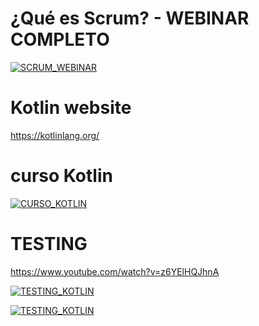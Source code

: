 

# ¿Qué es Scrum? - WEBINAR COMPLETO
[![SCRUM_WEBINAR](https://img.youtube.com/vi/WZ8U_NHVdhI/0.jpg)](https://www.youtube.com/watch?v=WZ8U_NHVdhI)

# Kotlin website
https://kotlinlang.org/

# curso Kotlin
[![CURSO_KOTLIN](https://img.youtube.com/vi/k9NndvHyUvw/0.jpg)](https://youtube.com/playlist?list=PLU8oAlHdN5BkdfBPpNv_lVCJxJgE87cr0&si=mBMbYLFtKr2CP84i)

# TESTING
https://www.youtube.com/watch?v=z6YElHQJhnA

[![TESTING_KOTLIN](https://img.youtube.com/vi/z6YElHQJhnA/0.jpg)](https://www.youtube.com/watch?v=z6YElHQJhnA)


[![TESTING_KOTLIN](https://img.youtube.com/vi/xCjIJMydI3s/0.jpg)](https://www.youtube.com/watch?v=xCjIJMydI3s)

